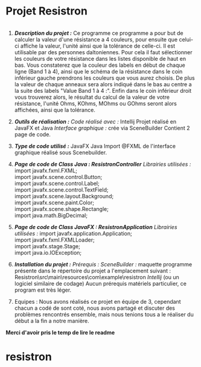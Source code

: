 
# **Projet Resistron**  
<a href="https://zupimages.net/viewer.php?id=23/05/l0x1.png"><img src="https://zupimages.net/up/23/05/l0x1.png" alt="" /></a>

 1. ***Description du projet :***
Ce programme ce programme a pour but de calculer la valeur d'une résistance a 4 couleurs, pour ensuite que celui-ci affiche la valeur, l'unité ainsi que la tolérance de celle-ci.
Il est utilisable par des personnes daltoniennes.
Pour cela il faut sélectionner les couleurs de votre résistance dans les listes disponible de haut en bas.
Vous constaterez que la couleur des labels en début de chaque ligne (Band 1 à 4), ainsi que le schéma de la résistance dans le coin inférieur gauche prendrons les couleurs que vous aurez choisis.
De plus la valeur de chaque anneaux sera alors indiqué dans le bas au centre a la suite des labels "Value Band 1 à 4 :".
Enfin dans le coin inférieur droit vous trouverez alors, le résultat du calcul de la valeur de votre résistance, l'unité Ohms, KOhms, MOhms ou GOhms seront alors affichées, ainsi que la tolérance.

 2. ***Outils de réalisation :***
*Code réalisé avec :* Intellij
Projet réalisé en JavaFX et Java
*Interface graphique :* crée via SceneBuilder
Contient 2 page de code.

 3. ***Type de code utilisé :***
 JavaFX
 Java
 Import @FXML de l'interface graphique réalisé sous Scenebuilder.

 5. ***Page de code de Class Java : ResistronController***
*Librairies utilisées :*
import javafx.fxml.FXML;  
import javafx.scene.control.Button;  
import javafx.scene.control.Label;  
import javafx.scene.control.TextField;  
import javafx.scene.layout.Background;  
import javafx.scene.paint.Color;  
import javafx.scene.shape.Rectangle;  
import java.math.BigDecimal;

 5. ***Page de code de Class JavaFX : ResistronApplication***
*Librairies utilisées :*
import javafx.application.Application;  
import javafx.fxml.FXMLLoader;  
import javafx.stage.Stage;  
import java.io.IOException;

 6. ***Installation du projet :***
*Prérequis :* 
*SceneBuilder :* maquette programme présente dans le répertoire du projet a l'emplacement suivant :
Resistron\src\main\resources\com\example\resistron
*Intellij* (ou un logiciel similaire de codage)
Aucun prérequis matériels particulier, ce program est très léger.

 7. Equipes :
 Nous avons réalisés ce projet en équipe de 3, cependant chacun a codé de sont coté, nous avons partagé et discuter des problèmes rencontrés ensemble, mais nous tenions tous a le réaliser du début a la fin a notre manière.

**Merci d'avoir pris le temp de lire le readme**
# resistron

